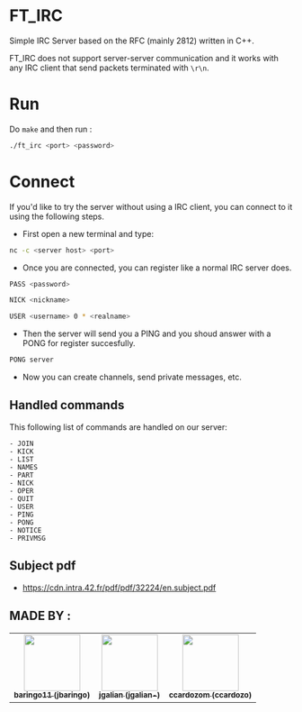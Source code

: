 # FT_IRC

Simple IRC Server based on the RFC (mainly 2812) written in C++.

FT_IRC does not support server-server communication and it works with any IRC client that send packets terminated with `\r\n`.

# Run

Do `make` and then run :

```bash
./ft_irc <port> <password>
```

# Connect

If you'd like to try the server without using a IRC client, you can connect to it using the following steps.

- First open a new terminal and type:
```bash
nc -c <server host> <port>
```
- Once you are connected, you can register like a normal IRC server does.
```bash
PASS <password>
```
```bash
NICK <nickname>
```
```bash
USER <username> 0 * <realname>
```

- Then the server will send you a PING and you shoud answer with a PONG for register succesfully.
```bash
PONG server
```

- Now you can create channels, send private messages, etc.

## Handled commands

This following list of commands are handled on our server:

```
- JOIN
- KICK
- LIST
- NAMES
- PART
- NICK
- OPER
- QUIT
- USER
- PING
- PONG
- NOTICE
- PRIVMSG
```

## Subject pdf
- https://cdn.intra.42.fr/pdf/pdf/32224/en.subject.pdf

## MADE BY :

<!-- ALL-CONTRIBUTORS-LIST:START - Do not remove or modify this section -->
<!-- prettier-ignore-start -->
<!-- markdownlint-disable -->
<table>
  <tr>
    <td align="center"><a href="https://github.com/baringo11/"><img src="https://avatars.githubusercontent.com/u/57132782?s=400&v=4" width="100px;" alt=""/><br /><sub><b>baringo11 (jbaringo)</b></a></td>
    <td align="center"><a href="https://github.com/jgalian/"><img src="https://avatars.githubusercontent.com/u/62511524?v=4" width="100px;" alt=""/><br /><sub><b>jgalian (jgalian-)</b></a></td>
    <td align="center"><a href="https://github.com/ccardozom/"><img src="https://avatars.githubusercontent.com/u/54796906?v=4" width="100px;" alt=""/><br /><sub><b>ccardozom (ccardozo)</b></a></td>
  </tr>
</table>
<!-- markdownlint-restore -->
<!-- prettier-ignore-end -->
<!-- ALL-CONTRIBUTORS-LIST:END -->

